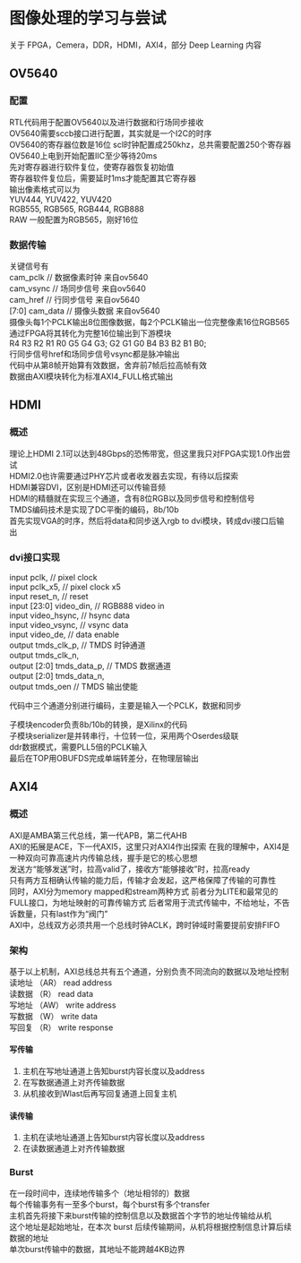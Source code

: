 # 图像处理的学习与尝试

关于 FPGA，Cemera，DDR，HDMI，AXI4，部分 Deep Learning 内容


## OV5640
### 配置  
RTL代码用于配置OV5640以及进行数据和行场同步接收  
OV5640需要sccb接口进行配置，其实就是一个I2C的时序  
OV5640的寄存器位数是16位
scl时钟配置成250khz，总共需要配置250个寄存器  
OV5640上电到开始配置IIC至少等待20ms  
先对寄存器进行软件复位，使寄存器恢复初始值  
寄存器软件复位后，需要延时1ms才能配置其它寄存器  
输出像素格式可以为  
YUV444, YUV422, YUV420  
RGB555, RGB565, RGB444, RGB888  
RAW 一般配置为RGB565，刚好16位  
### 数据传输
关键信号有  
          cam_pclk            // 数据像素时钟 来自ov5640  
          cam_vsync           // 场同步信号 来自ov5640  
          cam_href            // 行同步信号 来自ov5640  
 [7:0]    cam_data            // 摄像头数据 来自ov5640  
 摄像头每1个PCLK输出8位图像数据，每2个PCLK输出一位完整像素16位RGB565  
 通过FPGA将其转化为完整16位输出到下游模块  
 R4 R3 R2 R1 R0 G5 G4 G3; G2 G1 G0 B4 B3 B2 B1 B0;  
 行同步信号href和场同步信号vsync都是脉冲输出  
 代码中从第8帧开始算有效数据，舍弃前7帧后拉高帧有效  
 数据由AXI模块转化为标准AXI4_FULL格式输出  
 
## HDMI
### 概述
理论上HDMI 2.1可以达到48Gbps的恐怖带宽，但这里我只对FPGA实现1.0作出尝试  
HDMI2.0也许需要通过PHY芯片或者收发器去实现，有待以后探索  
HDMI兼容DVI，区别是HDMI还可以传输音频  
HDMI的精髓就在实现三个通道，含有8位RGB以及同步信号和控制信号  
TMDS编码技术是实现了DC平衡的编码，8b/10b  
首先实现VGA的时序，然后将data和同步送入rgb to dvi模块，转成dvi接口后输出  
### dvi接口实现
input        pclk,           // pixel clock  
input        pclk_x5,        // pixel clock x5  
input        reset_n,        // reset  
input [23:0] video_din,      // RGB888 video in  
input        video_hsync,    // hsync data  
input        video_vsync,    // vsync data  
input        video_de,       // data enable  
output       tmds_clk_p,    // TMDS 时钟通道  
output       tmds_clk_n,  
output [2:0] tmds_data_p,   // TMDS 数据通道  
output [2:0] tmds_data_n,  
output       tmds_oen       // TMDS 输出使能  

代码中三个通道分别进行编码，主要是输入一个PCLK，数据和同步  

子模块encoder负责8b/10b的转换，是Xilinx的代码  
子模块serializer是并转串行，十位转一位，采用两个Oserdes级联  
ddr数据模式，需要PLL5倍的PCLK输入  
最后在TOP用OBUFDS完成单端转差分，在物理层输出  

## AXI4
### 概述
AXI是AMBA第三代总线，第一代APB，第二代AHB  
AXI的拓展是ACE，下一代AXI5，这里只对AXI4作出探索
在我的理解中，AXI4是一种双向可靠高速片内传输总线，握手是它的核心思想  
发送方“能够发送”时，拉高valid了，接收方“能够接收”时，拉高ready  
只有两方互相确认传输的能力后，传输才会发起，这严格保障了传输的可靠性  
同时，AXI分为memory mapped和stream两种方式
前者分为LITE和最常见的FULL接口，为地址映射的可靠传输方式
后者常用于流式传输中，不给地址，不告诉数量，只有last作为“阀门”  
AXI中，总线双方必须共用一个总线时钟ACLK，跨时钟域时需要提前安排FIFO  
### 架构
基于以上机制，AXI总线总共有五个通道，分别负责不同流向的数据以及地址控制  
读地址 （AR） read address  
读数据 （R） read data  
写地址 （AW） write address  
写数据 （W） write data  
写回复 （R） write response  
#### 写传输
1. 主机在写地址通道上告知burst内容长度以及address
2. 在写数据通道上对齐传输数据
3. 从机接收到Wlast后再写回复通道上回复主机
#### 读传输
1. 主机在读地址通道上告知burst内容长度以及address
2. 在读数据通道上对齐传输数据
### Burst
在一段时间中，连续地传输多个（地址相邻的）数据  
每个传输事务有一至多个burst，每个burst有多个transfer  
主机首先将接下来burst传输的控制信息以及数据首个字节的地址传输给从机  
这个地址是起始地址，在本次 burst 后续传输期间，从机将根据控制信息计算后续数据的地址  
单次burst传输中的数据，其地址不能跨越4KB边界









